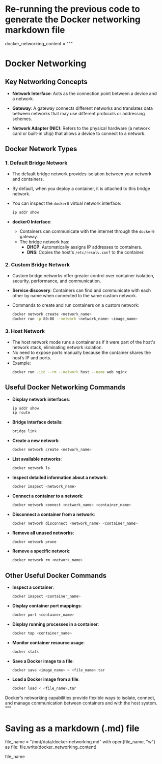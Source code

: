 # Re-running the previous code to generate the Docker networking markdown file

docker_networking_content = """
# Docker Networking

## Key Networking Concepts

- **Network Interface**: Acts as the connection point between a device and a network.
  
- **Gateway**: A gateway connects different networks and translates data between networks that may use different protocols or addressing schemes.

- **Network Adapter (NIC)**: Refers to the physical hardware (a network card or built-in chip) that allows a device to connect to a network.

## Docker Network Types

### 1. Default Bridge Network

- The default bridge network provides isolation between your network and containers.
- By default, when you deploy a container, it is attached to this bridge network.
- You can inspect the `docker0` virtual network interface:
    ```bash
    ip addr show
    ```

- **docker0 Interface**:
    - Containers can communicate with the internet through the `docker0` gateway.
    - The bridge network has:
        - **DHCP**: Automatically assigns IP addresses to containers.
        - **DNS**: Copies the host's `/etc/resolv.conf` to the container.

### 2. Custom Bridge Network

- Custom bridge networks offer greater control over container isolation, security, performance, and communication.
- **Service discovery**: Containers can find and communicate with each other by name when connected to the same custom network.

- Commands to create and run containers on a custom network:
    ```bash
    docker network create <network_name>
    docker run -p 80:80 --network <network_name> <image_name>
    ```

### 3. Host Network

- The host network mode runs a container as if it were part of the host's network stack, eliminating network isolation.
- No need to expose ports manually because the container shares the host’s IP and ports.
- Example:
    ```bash
    docker run -itd --rm --network host --name web nginx
    ```

## Useful Docker Networking Commands

- **Display network interfaces**:
    ```bash
    ip addr show
    ip route
    ```

- **Bridge interface details**:
    ```bash
    bridge link
    ```

- **Create a new network**:
    ```bash
    docker network create <network_name>
    ```

- **List available networks**:
    ```bash
    docker network ls
    ```

- **Inspect detailed information about a network**:
    ```bash
    docker inspect <network_name>
    ```

- **Connect a container to a network**:
    ```bash
    docker network connect <network_name> <container_name>
    ```

- **Disconnect a container from a network**:
    ```bash
    docker network disconnect <network_name> <container_name>
    ```

- **Remove all unused networks**:
    ```bash
    docker network prune
    ```

- **Remove a specific network**:
    ```bash
    docker network rm <network_name>
    ```

## Other Useful Docker Commands

- **Inspect a container**:
    ```bash
    docker inspect <container_name>
    ```

- **Display container port mappings**:
    ```bash
    docker port <container_name>
    ```

- **Display running processes in a container**:
    ```bash
    docker top <container_name>
    ```

- **Monitor container resource usage**:
    ```bash
    docker stats
    ```

- **Save a Docker image to a file**:
    ```bash
    docker save <image_name> > <file_name>.tar
    ```

- **Load a Docker image from a file**:
    ```bash
    docker load < <file_name>.tar
    ```

Docker's networking capabilities provide flexible ways to isolate, connect, and manage communication between containers and with the host system.
"""

# Saving as a markdown (.md) file
file_name = "/mnt/data/docker-networking.md"
with open(file_name, "w") as file:
    file.write(docker_networking_content)

file_name

